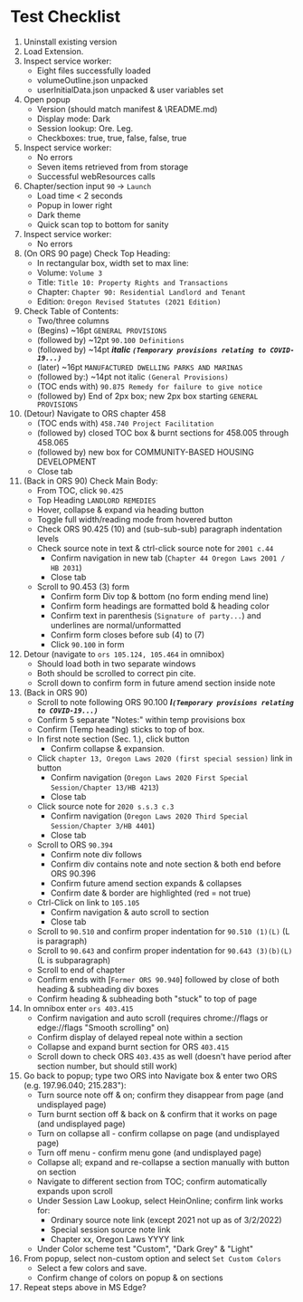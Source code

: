 # Test Checklist

1. Uninstall existing version
1. Load Extension.
1. Inspect service worker:
    * Eight files successfully loaded
    * volumeOutline.json unpacked
    * userInitialData.json unpacked & user variables set
1. Open popup
    * Version (should match manifest & \README.md)
    * Display mode: Dark
    * Session lookup: Ore. Leg.
    * Checkboxes: true, true, false, false, true
1. Inspect service worker:
    * No errors
    * Seven items retrieved from from storage
    * Successful webResources calls
1. Chapter/section input `90` -> `Launch`
    * Load time < 2 seconds
    * Popup in lower right
    * Dark theme
    * Quick scan top to bottom for sanity
1. Inspect service worker:
    * No errors
1. (On ORS 90 page) Check Top Heading:
    * In rectangular box, width set to max line:
    * Volume: `Volume 3`
    * Title: `Title 10: Property Rights and Transactions`
    * Chapter: `Chapter 90: Residential Landlord and Tenant`
    * Edition: `Oregon Revised Statutes (2021 Edition)`
1. Check Table of Contents:
    * Two/three columns
    * (Begins) ~16pt `GENERAL PROVISIONS`
    * (followed by) ~12pt `90.100 Definitions`
    * (followed by) ~14pt ***italic `(Temporary provisions relating to COVID-19...)`***
    * (later) ~16pt `MANUFACTURED DWELLING PARKS AND MARINAS`
    * (followed by:) ~14pt not italic `(General Provisions)`
    * (TOC ends with) `90.875 Remedy for failure to give notice`
    * (followed by) End of 2px box; new 2px box starting `GENERAL PROVISIONS`
1. (Detour) Navigate to ORS chapter 458
    * (TOC ends with)  `458.740 Project Facilitation`
    * (followed by) closed TOC box & burnt sections for 458.005 through 458.065
    * (followed by) new box for COMMUNITY-BASED HOUSING DEVELOPMENT
    * Close tab
1. (Back in ORS 90) Check Main Body:
    * From TOC, click `90.425`
    * Top Heading `LANDLORD REMEDIES`
    * Hover, collapse & expand via heading button
    * Toggle full width/reading mode from hovered button
    * Check ORS 90.425 (10) and (sub-sub-sub) paragraph indentation levels
    * Check source note in text & ctrl-click source note for `2001 c.44`
        * Confirm navigation in new tab (`Chapter 44 Oregon Laws 2001 / HB 2031`)
        * Close tab
    * Scroll to 90.453 (3) form
        * Confirm form Div top & bottom (no form ending mend line)
        * Confirm form headings are formatted bold & heading color
        * Confirm text in parenthesis (`Signature of party...`) and underlines are normal/unformatted
        * Confirm form closes before sub (4) to (7)
        * Click `90.100` in form
1. Detour (navigate to `ors 105.124, 105.464` in omnibox)
    * Should load both in two separate windows
    * Both should be scrolled to correct pin cite.
    * Scroll down to confirm form in future amend section inside note
1. (Back in ORS 90)
    * Scroll to note following ORS 90.100 ***I`(Temporary provisions relating to COVID-19...)`***
    * Confirm 5 separate "Notes:" within temp provisions box
    * Confirm (Temp heading) sticks to top of box.
    * In first note section (Sec. 1.), click button
        * Confirm collapse & expansion.
    * Click `chapter 13, Oregon Laws 2020 (first special session)` link in button
        * Confirm navigation (`Oregon Laws 2020 First Special Session/Chapter 13/HB 4213`)
        * Close tab
    * Click source note for `2020 s.s.3 c.3`
        * Confirm navigation (`Oregon Laws 2020 Third Special Session/Chapter 3/HB 4401`)
        * Close tab
    * Scroll to ORS `90.394`
        * Confirm note div follows
        * Confirm div contains note and note section & both end before ORS 90.396
        * Confirm future amend section expands & collapses
        * Confirm date & border are highlighted (red = not true)
    * Ctrl-Click on link to `105.105`
        * Confirm navigation & auto scroll to section
        * Close tab
    * Scroll to `90.510` and confirm proper indentation for `90.510 (1)(L)` (L is paragraph)
    * Scroll to `90.643` and confirm proper indentation for `90.643 (3)(b)(L)` (L is subparagraph)
    * Scroll to end of chapter
    * Confirm ends with [`Former ORS 90.940`] followed by close of both heading & subheading div boxes
    * Confirm heading & subheading both "stuck" to top of page
1. In omnibox enter `ors 403.415`
    * Confirm navigation and auto scroll (requires chrome://flags or edge://flags "Smooth scrolling" on)
    * Confirm display of delayed repeal note within a section
    * Collapse and expand burnt section for ORS `403.415`
    * Scroll down to check ORS `403.435` as well (doesn't have period after section number, but should still work)
1. Go back to popup; type two ORS into Navigate box & enter two ORS (e.g. 197.96.040; 215.283"):
    * Turn source note off & on; confirm they disappear from page (and undisplayed page)
    * Turn burnt section off & back on & confirm that it works on page (and undisplayed page)
    * Turn on collapse all - confirm collapse on page (and undisplayed page)
    * Turn off menu - confirm menu gone (and undisplayed page)
    * Collapse all; expand and re-collapse a section manually with button on section
    * Navigate to different section from TOC; confirm automatically expands upon scroll
    * Under Session Law Lookup, select HeinOnline; confirm link works for:
        * Ordinary source note link (except 2021 not up as of 3/2/2022)
        * Special session source note link
        * Chapter xx, Oregon Laws YYYY link
    * Under Color scheme test "Custom", "Dark Grey" & "Light"
1. From popup, select non-custom option and select `Set Custom Colors`
    * Select a few colors and save.
    * Confirm change of colors on popup & on sections
1. Repeat steps above in MS Edge?
